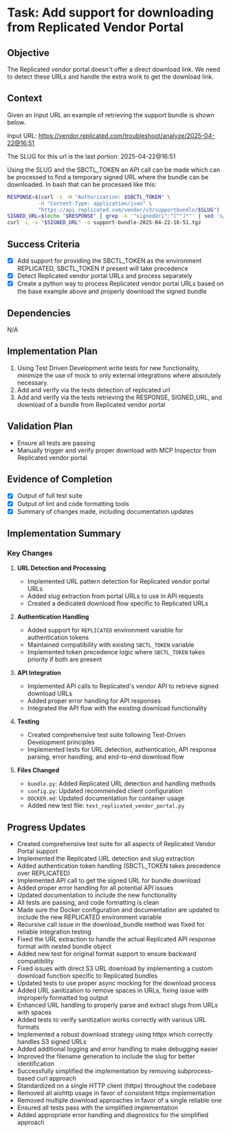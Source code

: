 # Task: Add support for downloading from Replicated Vendor Portal

## Objective
The Replicated vendor portal doesn't offer a direct download link. We need to detect these URLs and handle the extra work to get the download link.

## Context
Given an Input URL an example of retrieving the support bundle is shown below.

Input URL: https://vendor.replicated.com/troubleshoot/analyze/2025-04-22@16:51

The SLUG for this url is the last portion: 2025-04-22@16:51

Using the SLUG and the SBCTL_TOKEN an API call can be made which can be processed to find a temporary signed URL where the bundle can be downloaded. In bash that can be processed like this:

``` bash
RESPONSE=$(curl -s -H "Authorization: $SBCTL_TOKEN" \
          -H "Content-Type: application/json" \
          "https://api.replicated.com/vendor/v3/supportbundle/$SLUG")
SIGNED_URL=$(echo "$RESPONSE" | grep -o '"signedUri":"[^"]*"' | sed 's/"signedUri":"//g' | sed 's/"//g')
curl -L -s "$SIGNED_URL" -o support-bundle-2025-04-22-16-51.tgz
```

## Success Criteria
- [x] Add support for providing the SBCTL_TOKEN as the environment REPLICATED, SBCTL_TOKEN if present will take precedence
- [x] Detect Replicated vendor portal URLs and process separately
- [x] Create a python way to process Replicated vendor portal URLs based on the base example above and properly download the signed bundle

## Dependencies
N/A

## Implementation Plan
1. Using Test Driven Development write tests for new functionality, minimize the use of mock to only external integrations where absolutely necessary.
2. Add and verify via the tests detection of replicated url
3. Add and verify via the tests retrieving the RESPONSE, SIGNED_URL, and download of a bundle from Replicated vendor portal

## Validation Plan
- Ensure all tests are passing
- Manually trigger and verify proper download with MCP Inspector from Replicated vendor portal

## Evidence of Completion
- [x] Output of full test suite
- [x] Output of lint and code formatting tools
- [x] Summary of changes made, including documentation updates

## Implementation Summary
### Key Changes
1. **URL Detection and Processing**
   - Implemented URL pattern detection for Replicated vendor portal URLs
   - Added slug extraction from portal URLs to use in API requests
   - Created a dedicated download flow specific to Replicated URLs

2. **Authentication Handling**
   - Added support for `REPLICATED` environment variable for authentication tokens
   - Maintained compatibility with existing `SBCTL_TOKEN` variable
   - Implemented token precedence logic where `SBCTL_TOKEN` takes priority if both are present

3. **API Integration**
   - Implemented API calls to Replicated's vendor API to retrieve signed download URLs
   - Added proper error handling for API responses
   - Integrated the API flow with the existing download functionality

4. **Testing**
   - Created comprehensive test suite following Test-Driven Development principles
   - Implemented tests for URL detection, authentication, API response parsing, error handling, and end-to-end download flow

5. **Files Changed**
   - `bundle.py`: Added Replicated URL detection and handling methods
   - `config.py`: Updated recommended client configuration
   - `DOCKER.md`: Updated documentation for container usage
   - Added new test file: `test_replicated_vendor_portal.py`

## Progress Updates
* Created comprehensive test suite for all aspects of Replicated Vendor Portal support
* Implemented the Replicated URL detection and slug extraction
* Added authentication token handling (SBCTL_TOKEN takes precedence over REPLICATED)
* Implemented API call to get the signed URL for bundle download
* Added proper error handling for all potential API issues
* Updated documentation to include the new functionality
* All tests are passing, and code formatting is clean
* Made sure the Docker configuration and documentation are updated to include the new REPLICATED environment variable
* Recursive call issue in the download_bundle method was fixed for reliable integration testing
* Fixed the URL extraction to handle the actual Replicated API response format with nested bundle object
* Added new test for original format support to ensure backward compatibility
* Fixed issues with direct S3 URL download by implementing a custom download function specific to Replicated bundles
* Updated tests to use proper async mocking for the download process
* Added URL sanitization to remove spaces in URLs, fixing issue with improperly formatted log output
* Enhanced URL handling to properly parse and extract slugs from URLs with spaces
* Added tests to verify sanitization works correctly with various URL formats
* Implemented a robust download strategy using httpx which correctly handles S3 signed URLs
* Added additional logging and error handling to make debugging easier
* Improved the filename generation to include the slug for better identification
* Successfully simplified the implementation by removing subprocess-based curl approach
* Standardized on a single HTTP client (httpx) throughout the codebase
* Removed all aiohttp usage in favor of consistent httpx implementation
* Removed multiple download approaches in favor of a single reliable one
* Ensured all tests pass with the simplified implementation
* Added appropriate error handling and diagnostics for the simplified approach
